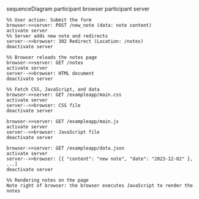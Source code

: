 sequenceDiagram
participant browser
participant server

    %% User action: Submit the form
    browser->>server: POST /new_note (data: note content)
    activate server
    %% Server adds new note and redirects
    server-->>browser: 302 Redirect (Location: /notes)
    deactivate server

    %% Browser reloads the notes page
    browser->>server: GET /notes
    activate server
    server-->>browser: HTML document
    deactivate server

    %% Fetch CSS, JavaScript, and data
    browser->>server: GET /exampleapp/main.css
    activate server
    server-->>browser: CSS file
    deactivate server

    browser->>server: GET /exampleapp/main.js
    activate server
    server-->>browser: JavaScript file
    deactivate server

    browser->>server: GET /exampleapp/data.json
    activate server
    server-->>browser: [{ "content": "new note", "date": "2023-12-02" }, ...]
    deactivate server

    %% Rendering notes on the page
    Note right of browser: the browser executes JavaScript to render the notes
